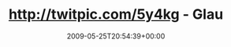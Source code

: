 ---
retweeted: false
source: <a href="http://twitter.com" rel="nofollow">Twitter Web Client</a>
entities:
  hashtags:
  - text: chefkoch
    indices:
    - '82'
    - '91'
  symbols: []
  user_mentions: []
  urls: []
display_text_range:
- '0'
- '91'
favorite_count: '0'
id_str: '1916227891'
truncated: false
retweet_count: '0'
id: '1916227891'
created_at: Mon May 25 20:54:39 +0000 2009
favorited: false
full_text: 'http://twitpic.com/5y4kg - Glaubt mir, das hab ich nur als "Ekelpampe"
  getarnt... #chefkoch'
lang: de
tags:
- chefkoch
- pesos:twitter
date: '2009-05-25T20:54:39+00:00'
src: https://twitter.com/bascht/status/1916227891
original_url: https://twitter.com/bascht/status/1916227891
type: twitter_tweet
text: 'http://twitpic.com/5y4kg - Glaubt mir, das hab ich nur als "Ekelpampe" getarnt...
  #chefkoch'
title: http://twitpic.com/5y4kg - Glau

---